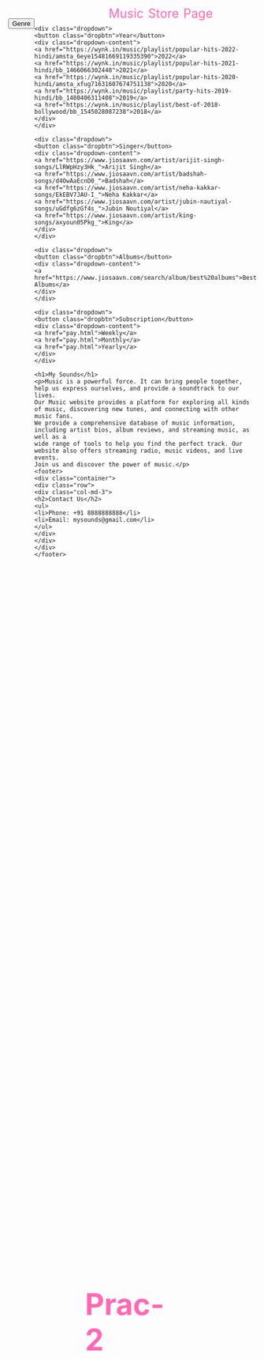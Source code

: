 # Prac-2
Music Store Page
<html>
<head>
<style>
    body{
    background-image: url('music.jpg');
    background-repeat:no-repeat;
    background-size: cover;
    }
    .dropdown {
    float: left;
    overflow: hidden;
    padding-top:0px ;
    }

    .dropdown .dropbtn {
    font-size: 20px;  
    border: none;
    outline: none;
    color: white;
    padding: 20px 20px;
    background-color: black;
    font-family :'Times New Roman', Times, serif;
    margin: 0px;
    top:0px;
    text-align: center;

    }

    .dropdown-content {
    display: none;
    position: absolute;
    background-color: white;
    min-width: 160px;
    box-shadow: 0px 8px 16px 0px rgba(0,0,0,0.2);
    z-index: 1;
    }
    .dropdown-content a {
    float: none;
    color: black;
    padding: 15px 15px;
    text-decoration: none;
    display: block;
    text-align: left;
    }

    .dropdown-content a:hover {
    background-color: hotpink;
    }

    .dropdown:hover .dropdown-content {
    display: block;

    }
    h1{
    position: absolute;
    bottom:20%;
    right: 40%;
    left: 40%;
    bottom:30%;
    color:hotpink;
    font-size: 60px;
    }
    p{
    position: absolute;
    font-size:25px;
    top:0;
    left: 45%;
    color: hotpink;
    word-spacing: 2px;
    }
    footer {
    position: relative;
    font-size: 20px;
    color: white;
    padding: 5px;
    width: 100%;
    position:absolute;
    bottom:0;
    right: 40%;
    left: 30%;
    text-align: center;
    list-style-type: none;
    }
</style>
<body>
    <div class="dropdown">
    <button class="dropbtn">Genre</button>
    <div class="dropdown-content">
    <a href="https://wynk.in/music/playlist/100-greatest-pop-songs/bb_1520945725492">Pop</a>
    <a href="https://wynk.in/music/playlist/rock-on-bollywood/bb_1473845503525">Rock</a>
    <a href="https://gaana.com/playlist/gaana-dj-non-classical">Classical</a>
    <a href="https://wynk.in/music/package/rap-superhits/bb_1443091666299">Rap</a>
    <a href="https://wynk.in/music/playlist/bollywood-style-jazz/bb_1426749379594">Jazz</a>
    </div>
    </div>

    <div class="dropdown">
    <button class="dropbtn">Year</button>
    <div class="dropdown-content">
    <a href="https://wynk.in/music/playlist/popular-hits-2022-hindi/amsta_6eye15481669119335390">2022</a>
    <a href="https://wynk.in/music/playlist/popular-hits-2021-hindi/bb_1466066302448">2021</a>
    <a href="https://wynk.in/music/playlist/popular-hits-2020-hindi/amsta_xfug71631607674751138">2020</a>
    <a href="https://wynk.in/music/playlist/party-hits-2019-hindi/bb_1480406311408">2019</a>
    <a href="https://wynk.in/music/playlist/best-of-2018-bollywood/bb_1545028087238">2018</a>
    </div>
    </div>

    <div class="dropdown">
    <button class="dropbtn">Singer</button>
    <div class="dropdown-content">
    <a href="https://www.jiosaavn.com/artist/arijit-singh-songs/LlRWpHzy3Hk_">Arijit Singh</a>
    <a href="https://www.jiosaavn.com/artist/badshah-songs/d4OwAaEcnD0_">Badshah</a>
    <a href="https://www.jiosaavn.com/artist/neha-kakkar-songs/EkEBV7JAU-I_">Neha Kakkar</a>
    <a href="https://www.jiosaavn.com/artist/jubin-nautiyal-songs/uGdfg6zGf4s_">Jubin Noutiyal</a>
    <a href="https://www.jiosaavn.com/artist/king-songs/axyoun05Pkg_">King</a>
    </div>
    </div>

    <div class="dropdown">
    <button class="dropbtn">Albums</button>
    <div class="dropdown-content">
    <a href="https://www.jiosaavn.com/search/album/best%20albums">Best Albums</a>
    </div>
    </div>

    <div class="dropdown">
    <button class="dropbtn">Subscription</button>
    <div class="dropdown-content">
    <a href="pay.html">Weekly</a>
    <a href="pay.html">Monthly</a>
    <a href="pay.html">Yearly</a>
    </div>
    </div>

    <h1>My Sounds</h1>
    <p>Music is a powerful force. It can bring people together, help us express ourselves, and provide a soundtrack to our lives.
    Our Music website provides a platform for exploring all kinds of music, discovering new tunes, and connecting with other music fans. 
    We provide a comprehensive database of music information, including artist bios, album reviews, and streaming music, as well as a 
    wide range of tools to help you find the perfect track. Our website also offers streaming radio, music videos, and live events. 
    Join us and discover the power of music.</p>
    <footer>
    <div class="container">
    <div class="row">
    <div class="col-md-3">
    <h2>Contact Us</h2>
    <ul>
    <li>Phone: +91 8888888888</li>
    <li>Email: mysounds@gmail.com</li>
    </ul>
    </div>
    </div>
    </div>
    </footer>
</body>
</head>
</html>
